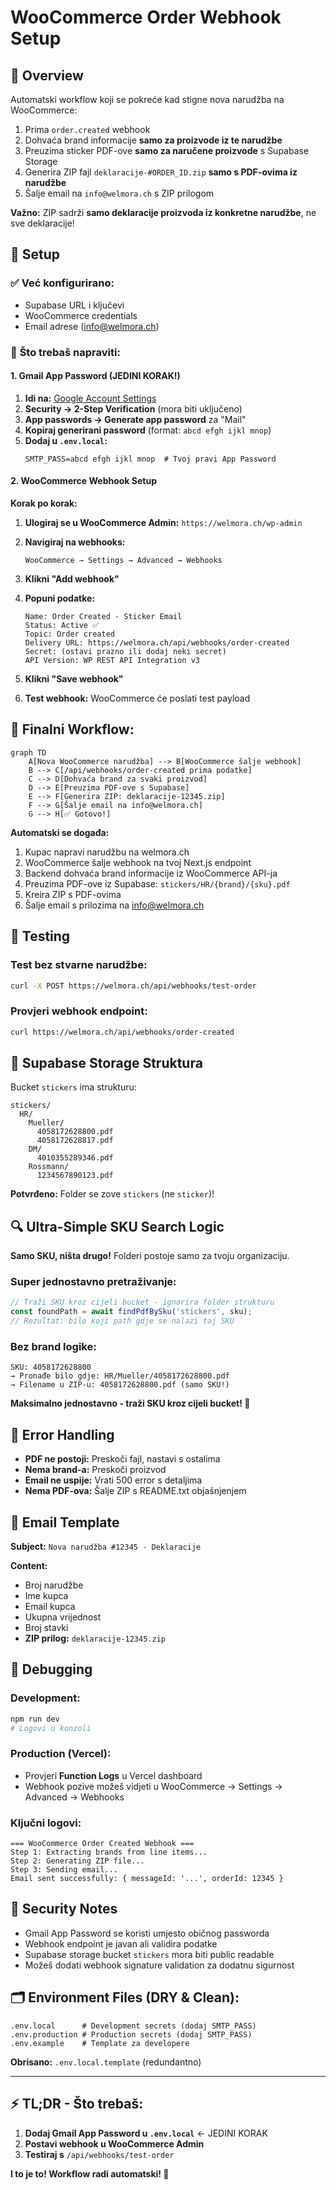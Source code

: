# WooCommerce Order Webhook Setup

## 🎯 Overview

Automatski workflow koji se pokreće kad stigne nova narudžba na WooCommerce:

1. Prima `order.created` webhook
2. Dohvaća brand informacije **samo za proizvode iz te narudžbe**
3. Preuzima sticker PDF-ove **samo za naručene proizvode** s Supabase Storage
4. Generira ZIP fajl `deklaracije-#ORDER_ID.zip` **samo s PDF-ovima iz narudžbe**
5. Šalje email na `info@welmora.ch` s ZIP prilogom

**Važno:** ZIP sadrži **samo deklaracije proizvoda iz konkretne narudžbe**, ne sve deklaracije!

## 🔧 Setup

### ✅ **Već konfigurirano:**

- Supabase URL i ključevi
- WooCommerce credentials
- Email adrese (info@welmora.ch)

### 🔑 **Što trebaš napraviti:**

#### 1. Gmail App Password (JEDINI KORAK!)

1. **Idi na:** [Google Account Settings](https://myaccount.google.com/)
2. **Security → 2-Step Verification** (mora biti uključeno)
3. **App passwords → Generate app password** za "Mail"
4. **Kopiraj generirani password** (format: `abcd efgh ijkl mnop`)
5. **Dodaj u `.env.local`:**
   ```env
   SMTP_PASS=abcd efgh ijkl mnop  # Tvoj pravi App Password
   ```

#### 2. WooCommerce Webhook Setup

**Korak po korak:**

1. **Ulogiraj se u WooCommerce Admin:** `https://welmora.ch/wp-admin`

2. **Navigiraj na webhooks:**

   ```
   WooCommerce → Settings → Advanced → Webhooks
   ```

3. **Klikni "Add webhook"**

4. **Popuni podatke:**

   ```
   Name: Order Created - Sticker Email
   Status: Active ✅
   Topic: Order created
   Delivery URL: https://welmora.ch/api/webhooks/order-created
   Secret: (ostavi prazno ili dodaj neki secret)
   API Version: WP REST API Integration v3
   ```

5. **Klikni "Save webhook"**

6. **Test webhook:** WooCommerce će poslati test payload

## 🚀 **Finalni Workflow:**

```mermaid
graph TD
    A[Nova WooCommerce narudžba] --> B[WooCommerce šalje webhook]
    B --> C[/api/webhooks/order-created prima podatke]
    C --> D[Dohvaća brand za svaki proizvod]
    D --> E[Preuzima PDF-ove s Supabase]
    E --> F[Generira ZIP: deklaracije-12345.zip]
    F --> G[Šalje email na info@welmora.ch]
    G --> H[✅ Gotovo!]
```

**Automatski se događa:**

1. Kupac napravi narudžbu na welmora.ch
2. WooCommerce šalje webhook na tvoj Next.js endpoint
3. Backend dohvaća brand informacije iz WooCommerce API-ja
4. Preuzima PDF-ove iz Supabase: `stickers/HR/{brand}/{sku}.pdf`
5. Kreira ZIP s PDF-ovima
6. Šalje email s prilozima na info@welmora.ch

## 🧪 Testing

### Test bez stvarne narudžbe:

```bash
curl -X POST https://welmora.ch/api/webhooks/test-order
```

### Provjeri webhook endpoint:

```bash
curl https://welmora.ch/api/webhooks/order-created
```

## 📁 Supabase Storage Struktura

Bucket `stickers` ima strukturu:

```
stickers/
  HR/
    Mueller/
      4058172628800.pdf
      4058172628817.pdf
    DM/
      4010355289346.pdf
    Rossmann/
      1234567890123.pdf
```

**Potvrđeno:** Folder se zove `stickers` (ne `sticker`)!

## 🔍 Ultra-Simple SKU Search Logic

**Samo SKU, ništa drugo!** Folderi postoje samo za tvoju organizaciju.

### **Super jednostavno pretraživanje:**

```javascript
// Traži SKU kroz cijeli bucket - ignorira folder strukturu
const foundPath = await findPdfBySku('stickers', sku);
// Rezultat: bilo koji path gdje se nalazi taj SKU
```

### **Bez brand logike:**

```
SKU: 4058172628800
→ Pronađe bilo gdje: HR/Mueller/4058172628800.pdf
→ Filename u ZIP-u: 4058172628800.pdf (samo SKU!)
```

**Maksimalno jednostavno - traži SKU kroz cijeli bucket! 🚀**

## 🚨 Error Handling

- **PDF ne postoji:** Preskoči fajl, nastavi s ostalima
- **Nema brand-a:** Preskoči proizvod
- **Email ne uspije:** Vrati 500 error s detaljima
- **Nema PDF-ova:** Šalje ZIP s README.txt objašnjenjem

## 📧 Email Template

**Subject:** `Nova narudžba #12345 - Deklaracije`

**Content:**

- Broj narudžbe
- Ime kupca
- Email kupca
- Ukupna vrijednost
- Broj stavki
- **ZIP prilog:** `deklaracije-12345.zip`

## 🐛 Debugging

### Development:

```bash
npm run dev
# Logovi u konzoli
```

### Production (Vercel):

- Provjeri **Function Logs** u Vercel dashboard
- Webhook pozive možeš vidjeti u WooCommerce → Settings → Advanced → Webhooks

### Ključni logovi:

```
=== WooCommerce Order Created Webhook ===
Step 1: Extracting brands from line items...
Step 2: Generating ZIP file...
Step 3: Sending email...
Email sent successfully: { messageId: '...', orderId: 12345 }
```

## 🔐 Security Notes

- Gmail App Password se koristi umjesto običnog passworda
- Webhook endpoint je javan ali validira podatke
- Supabase storage bucket `stickers` mora biti public readable
- Možeš dodati webhook signature validation za dodatnu sigurnost

## 🗂️ **Environment Files (DRY & Clean):**

```
.env.local      # Development secrets (dodaj SMTP_PASS)
.env.production # Production secrets (dodaj SMTP_PASS)
.env.example    # Template za developere
```

**Obrisano:** `.env.local.template` (redundantno)

---

## ⚡ **TL;DR - Što trebaš:**

1. **Dodaj Gmail App Password u `.env.local`** ← JEDINI KORAK
2. **Postavi webhook u WooCommerce Admin**
3. **Testiraj s** `/api/webhooks/test-order`

**I to je to! Workflow radi automatski! 🚀**
